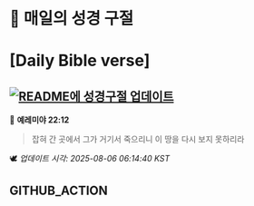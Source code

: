 # 🙏 매일의 성경 구절
# [Daily Bible verse]
## [![README에 성경구절 업데이트](https://github.com/DONGSUKA/first_test/actions/workflows/update-readme-bible.yml/badge.svg)](https://github.com/DONGSUKA/first_test/actions/workflows/update-readme-bible.yml)
<!-- START_BIBLE_VERSE -->
📖 **예레미야 22:12**
> 잡혀 간 곳에서 그가 거기서 죽으리니 이 땅을 다시 보지 못하리라

🕊️ _업데이트 시각: 2025-08-06 06:14:40 KST_
  <!-- END_BIBLE_VERSE -->
## GITHUB_ACTION
